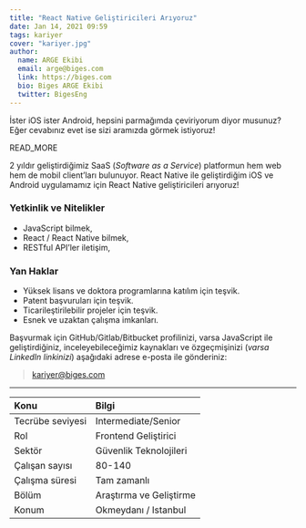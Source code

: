 ```yaml
---
title: "React Native Geliştiricileri Arıyoruz"
date: Jan 14, 2021 09:59
tags: kariyer
cover: "kariyer.jpg"
author:
  name: ARGE Ekibi
  email: arge@biges.com
  link: https://biges.com
  bio: Biges ARGE Ekibi
  twitter: BigesEng
---
```


İster iOS ister Android, hepsini parmağımda çeviriyorum diyor musunuz?
Eğer cevabınız evet ise sizi aramızda görmek istiyoruz!

READ_MORE

2 yıldır geliştirdiğimiz SaaS (*Software as a Service*) platformun hem web
hem de mobil client’ları bulunuyor. React Native ile geliştirdiğim iOS ve
Android uygulamamız için React Native geliştiricileri arıyoruz!

### Yetkinlik ve Nitelikler

- JavaScript bilmek,
- React / React Native bilmek,
- RESTful API’ler iletişim,

### Yan Haklar

- Yüksek lisans ve doktora programlarına katılım için teşvik.
- Patent başvuruları için teşvik.
- Ticarileştirilebilir projeler için teşvik.
- Esnek ve uzaktan çalışma imkanları.

Başvurmak için GitHub/Gitlab/Bitbucket profilinizi, varsa JavaScript ile
geliştirdiğiniz, inceleyebileceğimiz kaynakları ve özgeçmişinizi (*varsa
LinkedIn linkinizi*) aşağıdaki adrese e-posta ile gönderiniz:

> kariyer@biges.com

---


| Konu              | Bilgi                    |
|:------------------|:-------------------------|
| Tecrübe seviyesi  | Intermediate/Senior      |
| Rol               | Frontend Geliştirici     |
| Sektör            | Güvenlik Teknolojileri   |
| Çalışan sayısı    | 80-140                   |
| Çalışma süresi    | Tam zamanlı              |
| Bölüm             | Araştırma ve Geliştirme  |
| Konum             | Okmeydanı / Istanbul     |
